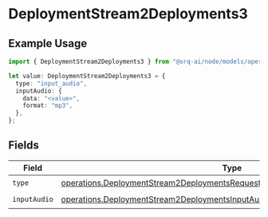 # DeploymentStream2Deployments3

## Example Usage

```typescript
import { DeploymentStream2Deployments3 } from "@orq-ai/node/models/operations";

let value: DeploymentStream2Deployments3 = {
  type: "input_audio",
  inputAudio: {
    data: "<value>",
    format: "mp3",
  },
};
```

## Fields

| Field                                                                                                                                                                          | Type                                                                                                                                                                           | Required                                                                                                                                                                       | Description                                                                                                                                                                    |
| ------------------------------------------------------------------------------------------------------------------------------------------------------------------------------ | ------------------------------------------------------------------------------------------------------------------------------------------------------------------------------ | ------------------------------------------------------------------------------------------------------------------------------------------------------------------------------ | ------------------------------------------------------------------------------------------------------------------------------------------------------------------------------ |
| `type`                                                                                                                                                                         | [operations.DeploymentStream2DeploymentsRequestRequestBodyMessages3ContentType](../../models/operations/deploymentstream2deploymentsrequestrequestbodymessages3contenttype.md) | :heavy_check_mark:                                                                                                                                                             | N/A                                                                                                                                                                            |
| `inputAudio`                                                                                                                                                                   | [operations.DeploymentStream2DeploymentsInputAudio](../../models/operations/deploymentstream2deploymentsinputaudio.md)                                                         | :heavy_check_mark:                                                                                                                                                             | N/A                                                                                                                                                                            |